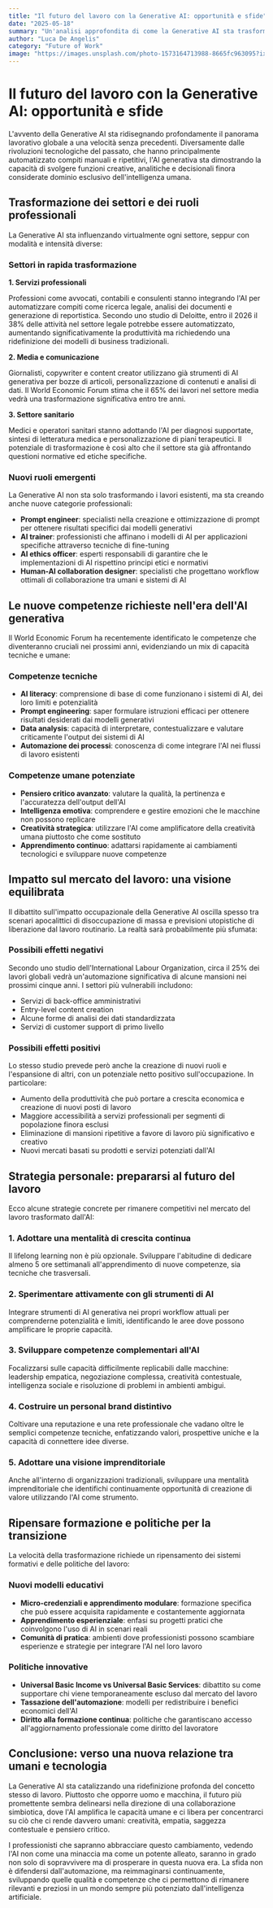 ```yaml
---
title: "Il futuro del lavoro con la Generative AI: opportunità e sfide"
date: "2025-05-18"
summary: "Un'analisi approfondita di come la Generative AI sta trasformando il mercato del lavoro, le competenze richieste e come prepararsi per rimanere rilevanti nell'economia dell'IA."
author: "Luca De Angelis"
category: "Future of Work"
image: "https://images.unsplash.com/photo-1573164713988-8665fc963095?ixlib=rb-4.0.3&auto=format&fit=crop&w=800&h=500&q=80"
---
```


# Il futuro del lavoro con la Generative AI: opportunità e sfide

L'avvento della Generative AI sta ridisegnando profondamente il panorama lavorativo globale a una velocità senza precedenti. Diversamente dalle rivoluzioni tecnologiche del passato, che hanno principalmente automatizzato compiti manuali e ripetitivi, l'AI generativa sta dimostrando la capacità di svolgere funzioni creative, analitiche e decisionali finora considerate dominio esclusivo dell'intelligenza umana.

## Trasformazione dei settori e dei ruoli professionali

La Generative AI sta influenzando virtualmente ogni settore, seppur con modalità e intensità diverse:

### Settori in rapida trasformazione

**1. Servizi professionali**

Professioni come avvocati, contabili e consulenti stanno integrando l'AI per automatizzare compiti come ricerca legale, analisi dei documenti e generazione di reportistica. Secondo uno studio di Deloitte, entro il 2026 il 38% delle attività nel settore legale potrebbe essere automatizzato, aumentando significativamente la produttività ma richiedendo una ridefinizione dei modelli di business tradizionali.

**2. Media e comunicazione**

Giornalisti, copywriter e content creator utilizzano già strumenti di AI generativa per bozze di articoli, personalizzazione di contenuti e analisi di dati. Il World Economic Forum stima che il 65% dei lavori nel settore media vedrà una trasformazione significativa entro tre anni.

**3. Settore sanitario**

Medici e operatori sanitari stanno adottando l'AI per diagnosi supportate, sintesi di letteratura medica e personalizzazione di piani terapeutici. Il potenziale di trasformazione è così alto che il settore sta già affrontando questioni normative ed etiche specifiche.

### Nuovi ruoli emergenti

La Generative AI non sta solo trasformando i lavori esistenti, ma sta creando anche nuove categorie professionali:

- **Prompt engineer**: specialisti nella creazione e ottimizzazione di prompt per ottenere risultati specifici dai modelli generativi
- **AI trainer**: professionisti che affinano i modelli di AI per applicazioni specifiche attraverso tecniche di fine-tuning
- **AI ethics officer**: esperti responsabili di garantire che le implementazioni di AI rispettino principi etici e normativi
- **Human-AI collaboration designer**: specialisti che progettano workflow ottimali di collaborazione tra umani e sistemi di AI

## Le nuove competenze richieste nell'era dell'AI generativa

Il World Economic Forum ha recentemente identificato le competenze che diventeranno cruciali nei prossimi anni, evidenziando un mix di capacità tecniche e umane:

### Competenze tecniche

- **AI literacy**: comprensione di base di come funzionano i sistemi di AI, dei loro limiti e potenzialità
- **Prompt engineering**: saper formulare istruzioni efficaci per ottenere risultati desiderati dai modelli generativi
- **Data analysis**: capacità di interpretare, contestualizzare e valutare criticamente l'output dei sistemi di AI
- **Automazione dei processi**: conoscenza di come integrare l'AI nei flussi di lavoro esistenti

### Competenze umane potenziate

- **Pensiero critico avanzato**: valutare la qualità, la pertinenza e l'accuratezza dell'output dell'AI
- **Intelligenza emotiva**: comprendere e gestire emozioni che le macchine non possono replicare
- **Creatività strategica**: utilizzare l'AI come amplificatore della creatività umana piuttosto che come sostituto
- **Apprendimento continuo**: adattarsi rapidamente ai cambiamenti tecnologici e sviluppare nuove competenze

## Impatto sul mercato del lavoro: una visione equilibrata

Il dibattito sull'impatto occupazionale della Generative AI oscilla spesso tra scenari apocalittici di disoccupazione di massa e previsioni utopistiche di liberazione dal lavoro routinario. La realtà sarà probabilmente più sfumata:

### Possibili effetti negativi

Secondo uno studio dell'International Labour Organization, circa il 25% dei lavori globali vedrà un'automazione significativa di alcune mansioni nei prossimi cinque anni. I settori più vulnerabili includono:

- Servizi di back-office amministrativi
- Entry-level content creation
- Alcune forme di analisi dei dati standardizzata
- Servizi di customer support di primo livello

### Possibili effetti positivi

Lo stesso studio prevede però anche la creazione di nuovi ruoli e l'espansione di altri, con un potenziale netto positivo sull'occupazione. In particolare:

- Aumento della produttività che può portare a crescita economica e creazione di nuovi posti di lavoro
- Maggiore accessibilità a servizi professionali per segmenti di popolazione finora esclusi
- Eliminazione di mansioni ripetitive a favore di lavoro più significativo e creativo
- Nuovi mercati basati su prodotti e servizi potenziati dall'AI

## Strategia personale: prepararsi al futuro del lavoro

Ecco alcune strategie concrete per rimanere competitivi nel mercato del lavoro trasformato dall'AI:

### 1. Adottare una mentalità di crescita continua

Il lifelong learning non è più opzionale. Sviluppare l'abitudine di dedicare almeno 5 ore settimanali all'apprendimento di nuove competenze, sia tecniche che trasversali.

### 2. Sperimentare attivamente con gli strumenti di AI

Integrare strumenti di AI generativa nei propri workflow attuali per comprenderne potenzialità e limiti, identificando le aree dove possono amplificare le proprie capacità.

### 3. Sviluppare competenze complementari all'AI

Focalizzarsi sulle capacità difficilmente replicabili dalle macchine: leadership empatica, negoziazione complessa, creatività contestuale, intelligenza sociale e risoluzione di problemi in ambienti ambigui.

### 4. Costruire un personal brand distintivo

Coltivare una reputazione e una rete professionale che vadano oltre le semplici competenze tecniche, enfatizzando valori, prospettive uniche e la capacità di connettere idee diverse.

### 5. Adottare una visione imprenditoriale

Anche all'interno di organizzazioni tradizionali, sviluppare una mentalità imprenditoriale che identifichi continuamente opportunità di creazione di valore utilizzando l'AI come strumento.

## Ripensare formazione e politiche per la transizione

La velocità della trasformazione richiede un ripensamento dei sistemi formativi e delle politiche del lavoro:

### Nuovi modelli educativi

- **Micro-credenziali e apprendimento modulare**: formazione specifica che può essere acquisita rapidamente e costantemente aggiornata
- **Apprendimento esperienziale**: enfasi su progetti pratici che coinvolgono l'uso di AI in scenari reali
- **Comunità di pratica**: ambienti dove professionisti possono scambiare esperienze e strategie per integrare l'AI nel loro lavoro

### Politiche innovative

- **Universal Basic Income vs Universal Basic Services**: dibattito su come supportare chi viene temporaneamente escluso dal mercato del lavoro
- **Tassazione dell'automazione**: modelli per redistribuire i benefici economici dell'AI
- **Diritto alla formazione continua**: politiche che garantiscano accesso all'aggiornamento professionale come diritto del lavoratore

## Conclusione: verso una nuova relazione tra umani e tecnologia

La Generative AI sta catalizzando una ridefinizione profonda del concetto stesso di lavoro. Piuttosto che opporre uomo e macchina, il futuro più promettente sembra delinearsi nella direzione di una collaborazione simbiotica, dove l'AI amplifica le capacità umane e ci libera per concentrarci su ciò che ci rende davvero umani: creatività, empatia, saggezza contestuale e pensiero critico.

I professionisti che sapranno abbracciare questo cambiamento, vedendo l'AI non come una minaccia ma come un potente alleato, saranno in grado non solo di sopravvivere ma di prosperare in questa nuova era. La sfida non è difendersi dall'automazione, ma reimmaginarsi continuamente, sviluppando quelle qualità e competenze che ci permettono di rimanere rilevanti e preziosi in un mondo sempre più potenziato dall'intelligenza artificiale.